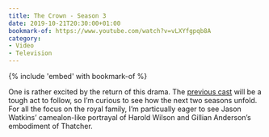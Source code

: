 ```yaml
---
title: The Crown - Season 3
date: 2019-10-21T20:30:00+01:00
bookmark-of: https://www.youtube.com/watch?v=vLXYfgpqb8A
category:
- Video
- Television
---
```

{% include 'embed' with bookmark-of %}

One is rather excited by the return of this drama. The [previous cast](/notes/1517253998) will be a tough act to follow, so I’m curious to see how the next two seasons unfold. For all the focus on the royal family, I’m particually eager to see Jason Watkins’ camealon-like portrayal of Harold Wilson and Gillian Anderson’s embodiment of Thatcher.
